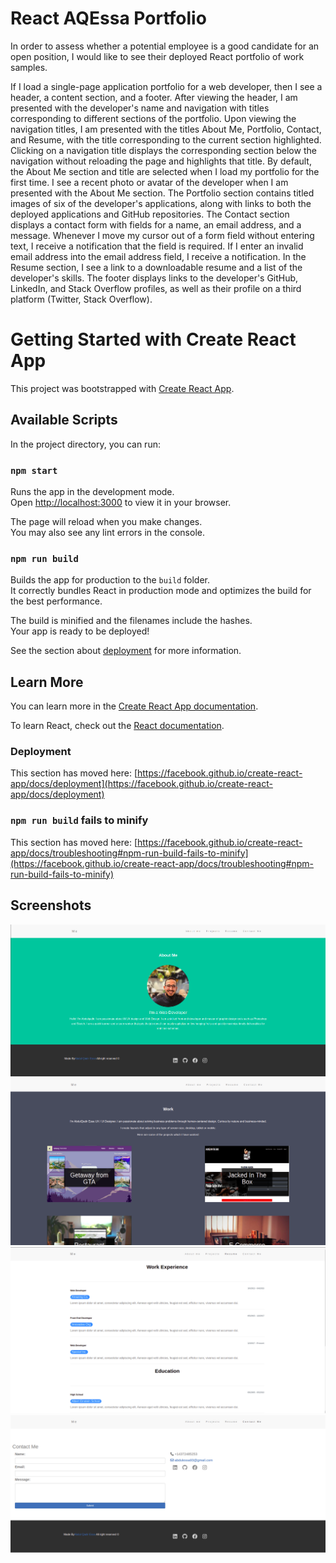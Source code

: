 # React AQEssa Portfolio

In order to assess whether a potential employee is a good candidate for an open position, I would like to see their deployed React portfolio of work samples.

If I load a single-page application portfolio for a web developer, then I see a header, a content section, and a footer. After viewing the header, I am presented with the developer's name and navigation with titles corresponding to different sections of the portfolio. Upon viewing the navigation titles, I am presented with the titles About Me, Portfolio, Contact, and Resume, with the title corresponding to the current section highlighted. Clicking on a navigation title displays the corresponding section below the navigation without reloading the page and highlights that title. By default, the About Me section and title are selected when I load my portfolio for the first time. I see a recent photo or avatar of the developer when I am presented with the About Me section. The Portfolio section contains titled images of six of the developer's applications, along with links to both the deployed applications and GitHub repositories. The Contact section displays a contact form with fields for a name, an email address, and a message. Whenever I move my cursor out of a form field without entering text, I receive a notification that the field is required. If I enter an invalid email address into the email address field, I receive a notification. In the Resume section, I see a link to a downloadable resume and a list of the developer's skills. The footer displays links to the developer's GitHub, LinkedIn, and Stack Overflow profiles, as well as their profile on a third platform (Twitter, Stack Overflow).

# Getting Started with Create React App

This project was bootstrapped with [Create React App](https://github.com/facebook/create-react-app).

## Available Scripts

In the project directory, you can run:

### `npm start`

Runs the app in the development mode.\
Open [http://localhost:3000](http://localhost:3000) to view it in your browser.

The page will reload when you make changes.\
You may also see any lint errors in the console.

### `npm run build`

Builds the app for production to the `build` folder.\
It correctly bundles React in production mode and optimizes the build for the best performance.

The build is minified and the filenames include the hashes.\
Your app is ready to be deployed!

See the section about [deployment](https://facebook.github.io/create-react-app/docs/deployment) for more information.

## Learn More

You can learn more in the [Create React App documentation](https://facebook.github.io/create-react-app/docs/getting-started).

To learn React, check out the [React documentation](https://reactjs.org/).

### Deployment

This section has moved here: [https://facebook.github.io/create-react-app/docs/deployment](https://facebook.github.io/create-react-app/docs/deployment)

### `npm run build` fails to minify

This section has moved here: [https://facebook.github.io/create-react-app/docs/troubleshooting#npm-run-build-fails-to-minify](https://facebook.github.io/create-react-app/docs/troubleshooting#npm-run-build-fails-to-minify)


## Screenshots

![screenshot 1](public/screenshot.png) 
![screenshot 2](public/screenshot2.png) 
![screenshot 3](public/screenshot3.png) 
![screenshot 4](public/screenshot4.png) 